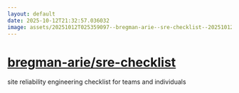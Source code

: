 ```yaml
---
layout: default
date: 2025-10-12T21:32:57.036032
image: assets/20251012T025359097--bregman-arie--sre-checklist--20251012T030114478--cropped.png
---
```


# [bregman-arie/sre-checklist](https://github.com/bregman-arie/sre-checklist)

site reliability engineering checklist for teams and individuals
